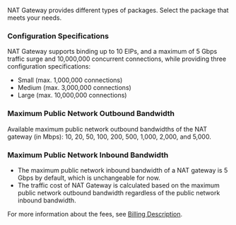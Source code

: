 NAT Gateway provides different types of packages. Select the package that meets your needs.
### Configuration Specifications
NAT Gateway supports binding up to 10 EIPs, and a maximum of 5 Gbps traffic surge and 10,000,000 concurrent connections, while providing three configuration specifications:
- Small (max. 1,000,000 connections)
- Medium (max. 3,000,000 connections) 
- Large (max. 10,000,000 connections)

### Maximum Public Network Outbound Bandwidth
Available maximum public network outbound bandwidths of the NAT gateway (in Mbps): 10, 20, 50, 100, 200, 500, 1,000, 2,000, and 5,000.

### Maximum Public Network Inbound Bandwidth
- The maximum public network inbound bandwidth of a NAT gateway is 5 Gbps by default, which is unchangeable for now.
- The traffic cost of NAT Gateway is calculated based on the maximum public network outbound bandwidth regardless of the public network inbound bandwidth.

For more information about the fees, see [Billing Description](https://cloud.tencent.com/document/product/552/18172).
